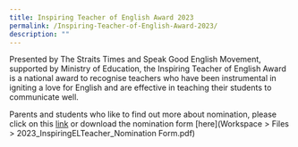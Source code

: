 ```yaml
---
title: Inspiring Teacher of English Award 2023
permalink: /Inspiring-Teacher-of-English-Award-2023/
description: ""
---
```

Presented by The Straits Times and Speak Good English Movement, supported by Ministry of Education, the Inspiring Teacher of English Award is a national award to recognise teachers who have been instrumental in igniting a love for English and are effective in teaching their students to communicate well.

Parents and students who like to find out more about nomination, please click on this [link](https://www.languagecouncils.sg/goodenglish/inspiring-teacher-of-english-award/nomination-information) or download the nomination form [here](Workspace > Files > 2023_InspiringELTeacher_Nomination Form.pdf)